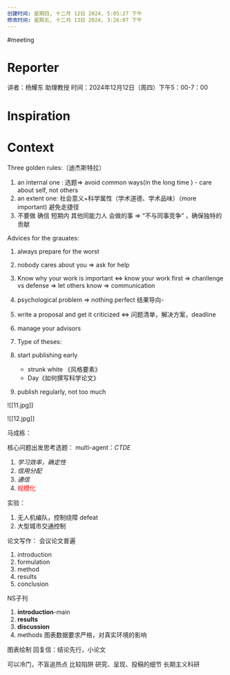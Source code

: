 ```yaml
---
创建时间: 星期四, 十二月 12日 2024, 5:05:27 下午
修改时间: 星期五, 十二月 13日 2024, 3:26:07 下午
---
```

#meeting 
# Reporter
讲者：杨耀东 助理教授
时间：2024年12月12日（周四）下午5：00-7：00

# Inspiration



# Context
Three golden rules:（迪杰斯特拉）
1. an internal one : 选题$\Longrightarrow$ avoid common ways(in the long time ) - care about self, not others
2. an extent one: 社会意义+科学属性（学术道德、学术品味）（more important) 避免走捷径
3. 不要做 确信 短期内 其他同能力人 会做的事 $\Longrightarrow$ “不与同事竞争” ，确保独特的贡献

Advices for the grauates:
1. always prepare for the worst 
2. nobody cares about you $\Longrightarrow$ ask for help
3. Know why your work is important $\Longleftrightarrow$ know your work first  $\Longrightarrow$ chanllenge vs defense $\Longrightarrow$ let others know $\Longrightarrow$ communication
4. psychological problem $\Longrightarrow$ nothing perfect 结果导向-
5.  write a proposal and get it criticized $\Longleftrightarrow$ 问题清单，解决方案，deadline
6. manage your advisors
7. Type of theses:

8. start publishing early 
	- strunk white 《风格要素》
	- Day《如何撰写科学论文》
9. publish regularly, not too much



![[11.jpg]]



![[12.jpg]]




马成栋：



核心问题出发思考选题：
multi-agent：*CTDE*
1. *学习效率，确定性*
2. *信用分配*
3. *通信*
4. <font color="#ff0000">规模化</font>

实验：
1. 无人机编队，控制绕障 defeat
2. 大型城市交通控制

论文写作：
会议论文普遍
1. introduction
2. formulation
3. method
4. results
5. conclusion

NS子刊
1. **introduction**-main
2. **results**
3. **discussion**
4. methods
图表数据要求严格，对真实环境的影响

图表绘制
回复信：结论先行，小论文

可以冷门，不盲追热点
比较陷阱
研究、呈现、投稿的细节
长期主义科研